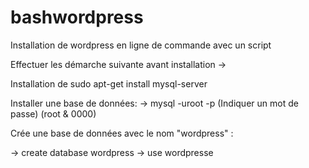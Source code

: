 # bashwordpress
Installation de wordpress en ligne de commande avec un script

Effectuer les démarche suivante avant installation ->

Installation de sudo apt-get install mysql-server

Installer une base de données:
-> mysql -uroot -p (Indiquer un mot de passe)
 (root & 0000)
 
 
Crée une base de données avec le nom "wordpress" :

-> create database wordpress
-> use wordpresse

